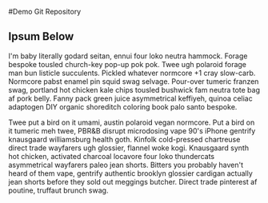 #Demo Git Repository

## Ipsum Below

I'm baby literally godard seitan, ennui four loko neutra hammock. Forage bespoke tousled church-key pop-up pok pok. Twee ugh polaroid forage man bun listicle succulents. Pickled whatever normcore +1 cray slow-carb. Normcore pabst enamel pin squid swag selvage. Pour-over tumeric franzen swag, portland hot chicken kale chips tousled bushwick fam neutra tote bag af pork belly. Fanny pack green juice asymmetrical keffiyeh, quinoa celiac adaptogen DIY organic shoreditch coloring book palo santo bespoke.

Twee put a bird on it umami, austin polaroid vegan normcore. Put a bird on it tumeric meh twee, PBR&B disrupt microdosing vape 90's iPhone gentrify knausgaard williamsburg health goth. Kinfolk cold-pressed chartreuse direct trade wayfarers ugh glossier, flannel woke kogi. Knausgaard synth hot chicken, activated charcoal locavore four loko thundercats asymmetrical wayfarers paleo jean shorts. Bitters you probably haven't heard of them vape, gentrify authentic brooklyn glossier cardigan actually jean shorts before they sold out meggings butcher. Direct trade pinterest af poutine, truffaut brunch swag.